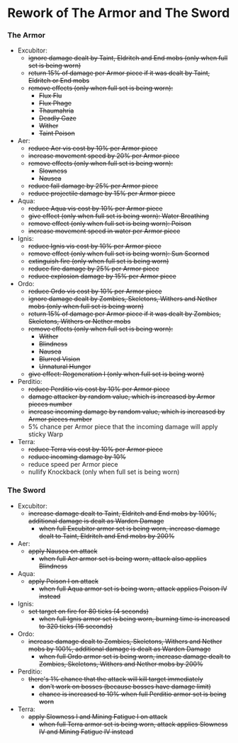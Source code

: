 # Rework of The Armor and The Sword

### The Armor
* Excubitor:
    * ~~ignore damage dealt by Taint, Eldritch and End mobs (only when full set is being worn)~~
    * ~~return 15% of damage per Armor piece if it was dealt by Taint, Eldritch or End mobs~~
    * ~~remove effects (only when full set is being worn):~~
        * ~~Flux Flu~~
        * ~~Flux Phage~~
        * ~~Thaumahria~~
        * ~~Deadly Gaze~~
        * ~~Wither~~
        * ~~Taint Poison~~
* Aer:
    * ~~reduce Aer vis cost by 10% per Armor piece~~
    * ~~increase movement speed by 20% per Armor piece~~
    * ~~remove effects (only when full set is being worn):~~
        * ~~Slowness~~
        * ~~Nausea~~
    * ~~reduce fall damage by 25% per Armor piece~~
    * ~~reduce projectile damage by 15% per Armor piece~~
* Aqua:
    * ~~reduce Aqua vis cost by 10% per Armor piece~~
    * ~~give effect (only when full set is being worn): Water Breathing~~
    * ~~remove effect (only when full set is being worn): Poison~~
    * ~~increase movement speed in water per Armor piece~~
* Ignis:
    * ~~reduce Ignis vis cost by 10% per Armor piece~~
    * ~~remove effect (only when full set is being worn): Sun Scorned~~
    * ~~extinguish fire (only when full set is being worn)~~
    * ~~reduce fire damage by 25% per Armor piece~~
    * ~~reduce explosion damage by 15% per Armor piece~~
* Ordo:
    * ~~reduce Ordo vis cost by 10% per Armor piece~~
    * ~~ignore damage dealt by Zombies, Skeletons, Withers and Nether mobs (only when full set is being worn)~~
    * ~~return 15% of damage per Armor piece if it was dealt by Zombies, Skeletons, Withers or Nether mobs~~
    * ~~remove effects (only when full set is being worn):~~
        * ~~Wither~~
        * ~~Blindness~~
        * ~~Nausea~~
        * ~~Blurred Vision~~
        * ~~Unnatural Hunger~~
    * ~~give effect: Regeneration I (only when full set is being worn)~~
* Perditio:
    * ~~reduce Perditio vis cost by 10% per Armor piece~~
    * ~~damage attacker by random value, which is increased by Armor pieces number~~
    * ~~increase incoming damage by random value, which is increased by Armor pieces number~~
    * 5% chance per Armor piece that the incoming damage will apply sticky Warp
* Terra:
    * ~~reduce Terra vis cost by 10% per Armor piece~~
    * ~~reduce incoming damage by 10%~~
    * reduce speed per Armor piece
    * nullify Knockback (only when full set is being worn)

### The Sword
* Excubitor:
    * ~~increase damage dealt to Taint, Eldritch and End mobs by 100%, additional damage is dealt as Warden Damage~~
        * ~~when full Excubitor armor set is being worn, increase damage dealt to Taint, Eldritch and End mobs by 200%~~
* Aer:
    * ~~apply Nausea on attack~~
        * ~~when full Aer armor set is being worn, attack also applies Blindness~~
* Aqua:
    * ~~apply Poison I on attack~~
        * ~~when full Aqua armor set is being worn, attack applies Poison IV instead~~
* Ignis:
    * ~~set target on fire for 80 ticks (4 seconds)~~
        * ~~when full Ignis armor set is being worn, burning time is increased to 320 ticks (16 seconds)~~
* Ordo:
    * ~~increase damage dealt to Zombies, Skeletons, Withers and Nether mobs by 100%, additional damage is dealt as Warden Damage~~
        * ~~when full Ordo armor set is being worn, increase damage dealt to Zombies, Skeletons, Withers and Nether mobs by 200%~~
* Perditio:
    * ~~there's 1% chance that the attack will kill target immediately~~
        * ~~don't work on bosses (because bosses have damage limit)~~
        * ~~chance is increased to 10% when full Perditio armor set is being worn~~
* Terra:
    * ~~apply Slowness I and Mining Fatigue I on attack~~
        * ~~when full Terra armor set is being worn, attack applies Slowness IV and Mining Fatigue IV instead~~
    
